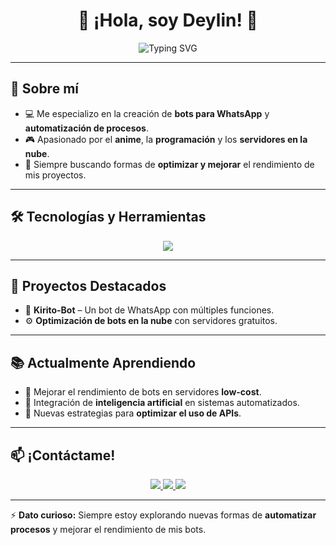 <h1 align="center">👋 ¡Hola, soy Deylin! 🚀</h1>  

<p align="center">
  <img src="https://readme-typing-svg.herokuapp.com?font=Fira+Code&size=22&pause=1000&color=00F7FF&center=true&vCenter=true&width=500&lines=Desarrollador+de+Bots;Apasionado+por+la+tecnología;Amante+del+Anime;Explorando+nuevas+APIs" alt="Typing SVG" />
</p>  

---

## 📌 Sobre mí  
- 💻 Me especializo en la creación de **bots para WhatsApp** y **automatización de procesos**.  
- 🎮 Apasionado por el **anime**, la **programación** y los **servidores en la nube**.  
- 🎯 Siempre buscando formas de **optimizar y mejorar** el rendimiento de mis proyectos.  

---

## 🛠️ Tecnologías y Herramientas  
<div align="center">
  <img src="https://skillicons.dev/icons?i=js,python,nodejs,linux,vscode,git,github,mongodb" />
</div>  

---

## 🚀 Proyectos Destacados  
- 🤖 **Kirito-Bot** – Un bot de WhatsApp con múltiples funciones.  
- ⚙️ **Optimización de bots en la nube** con servidores gratuitos.  

---

## 📚 Actualmente Aprendiendo  
- 🔹 Mejorar el rendimiento de bots en servidores **low-cost**.  
- 🔹 Integración de **inteligencia artificial** en sistemas automatizados.  
- 🔹 Nuevas estrategias para **optimizar el uso de APIs**.  

---

## 📫 ¡Contáctame!  
<p align="center">
  <a href="https://github.com/deylinqff">
    <img src="https://img.shields.io/badge/GitHub-Deylinqff-181717?style=for-the-badge&logo=github">
  </a>
  <a href="https://wa.me/50488198573">
    <img src="https://img.shields.io/badge/WhatsApp-Contactar-25D366?style=for-the-badge&logo=whatsapp">
  </a>
  <a href="mailto:deylibaquedano801@gmail.com">
    <img src="https://img.shields.io/badge/Email-Enviame%20un%20correo-EA4335?style=for-the-badge&logo=gmail">
  </a>
</p>  

---

⚡ **Dato curioso:** Siempre estoy explorando nuevas formas de **automatizar procesos** y mejorar el rendimiento de mis bots.
